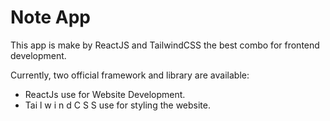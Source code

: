 # Note App

This app is make by ReactJS and TailwindCSS the best combo for frontend development.

Currently, two official framework and library are available:

- ReactJs use for Website Development.
- Tai l w i n d C S S use for styling the website.
